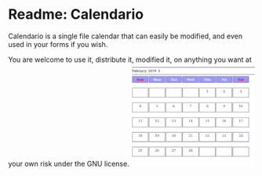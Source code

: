 <!DOCTYPE html>
<html>
  <head>
   
  </head>
  <body>
    <h1>Readme: Calendario</h1>
    <p>Calendario is a single file calendar that can easily be modified, and even used in your forms if you wish.</p>
    <p>You are welcome to use it, distribute it, modified it, on anything you want at your own risk under the GNU license.</a>
    <img src="https://raw.githubusercontent.com/gmanon/calendario/master/calendario.png" width="50%" height="50%">
  </body>
</html>
